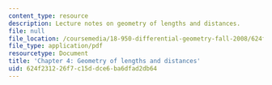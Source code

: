 ```yaml
---
content_type: resource
description: Lecture notes on geometry of lengths and distances.
file: null
file_location: /coursemedia/18-950-differential-geometry-fall-2008/624f231226f7c15ddce6ba6dfad2db64_ch4_revised.pdf
file_type: application/pdf
resourcetype: Document
title: 'Chapter 4: Geometry of lengths and distances'
uid: 624f2312-26f7-c15d-dce6-ba6dfad2db64
---
```

